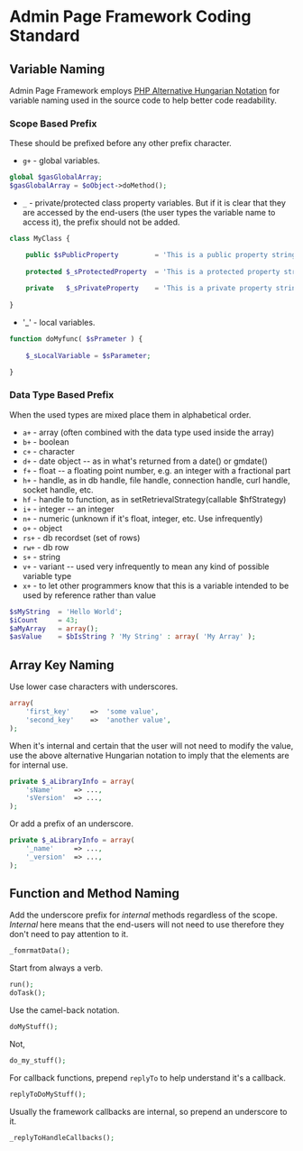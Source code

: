 # Admin Page Framework Coding Standard #

## Variable Naming ##

Admin Page Framework employs [PHP Alternative Hungarian Notation](http://en.wikibooks.org/wiki/PHP_Programming/Alternative_Hungarian_Notation) for variable naming used in the source code to help better code readability.

### Scope Based Prefix ###

These should be prefixed before any other prefix character.

- `g+` - global variables.

```php
global $gasGlobalArray;
$gasGlobalArray = $oObject->doMethod();
```

- `_` - private/protected class property variables. But if it is clear that they are accessed by the end-users (the user types the variable name to access it), the prefix should not be added.
	
```php
class MyClass {

	public $sPublicProperty			= 'This is a public property string value';
	
	protected $_sProtectedProperty	= 'This is a protected property string value';
	
	private	  $_sPrivateProperty	= 'This is a private property string value';
		
}
```

- '_' - local variables.

```php
function doMyfunc( $sPrameter ) {
	
	$_sLocalVariable = $sParameter;

}
```

### Data Type Based Prefix ###

When the used types are mixed place them in alphabetical order.

- `a+` - array (often combined with the data type used inside the array)
- `b+` - boolean
- `c+` - character
- `d+` - date object -- as in what's returned from a date() or gmdate()
- `f+` - float -- a floating point number, e.g. an integer with a fractional part
- `h+` - handle, as in db handle, file handle, connection handle, curl handle, socket handle, etc.
- `hf` - handle to function, as in setRetrievalStrategy(callable $hfStrategy)
- `i+` - integer -- an integer
- `n+` - numeric (unknown if it's float, integer, etc. Use infrequently)
- `o+` - object
- `rs+` - db recordset (set of rows)
- `rw+` - db row
- `s+` - string
- `v+` - variant -- used very infrequently to mean any kind of possible variable type
- `x+` - to let other programmers know that this is a variable intended to be used by reference rather than value

```php
$sMyString	= 'Hello World';
$iCount		= 43;
$aMyArray	= array();
$asValue	= $bIsString ? 'My String' : array( 'My Array' );
```	

## Array Key Naming ##

Use lower case characters with underscores. 

```php
array(
	'first_key'		=>	'some value',
	'second_key'	=>	'another value',
);
```

When it's internal and certain that the user will not need to modify the value, use the above alternative Hungarian notation to imply that the elements are for internal use.

```php
private $_aLibraryInfo = array(
	'sName'		=> ...,
	'sVersion'	=> ...,
);
```

Or add a prefix	of an underscore.

```php
private $_aLibraryInfo = array(
	'_name'		=> ...,
	'_version'	=> ...,
);
```

## Function and Method Naming ##

Add the underscore prefix for _internal_ methods regardless of the scope. *Internal* here means that the end-users will not need to use therefore they don't need to pay attention to it.

```php
_fomrmatData();
```

Start from always a verb. 

```php
run();
doTask();
```
	
Use the camel-back notation.

```php
doMyStuff();
```
	
Not, 

```php	
do_my_stuff();
```	
For callback functions, prepend `replyTo` to help understand it's a callback. 

```php
replyToDoMyStuff();
```
	
Usually the framework callbacks are internal, so prepend an underscore to it.

```php
_replyToHandleCallbacks();
```
